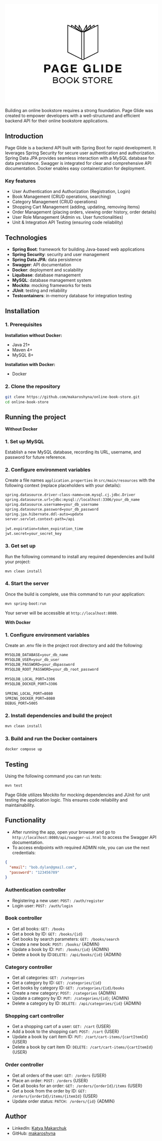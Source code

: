 ![Page Glide Logo](images/page_glide_logo.png)

Building an online bookstore requires a strong foundation. 
Page Glide was created to empower developers with a well-structured and efficient backend API 
for their online bookstore applications.

## Introduction
Page Glide is a backend API built with Spring Boot for rapid development. 
It leverages Spring Security for secure user authentication and authorization. 
Spring Data JPA provides seamless interaction with a MySQL database for data persistence. 
Swagger is integrated for clear and comprehensive API documentation. 
Docker enables easy containerization for deployment.

### Key features

* User Authentication and Authorization (Registration, Login)
* Book Management (CRUD operations, searching)
* Category Management (CRUD operations)
* Shopping Cart Management (adding, updating, removing items)
* Order Management (placing orders, viewing order history, order details)
* User Role Management (Admin vs. User functionalities)
* Unit & Integration API Testing (ensuring code reliability)

## Technologies
* **Spring Boot**: framework for building Java-based web applications
* **Spring Security**: security and user management
* **Spring Data JPA**: data persistence
* **Swagger**: API documentation
* **Docker**: deployment and scalability
* **Liquibase**: database management
* **MySQL**: database management system
* **Mockito**: mocking frameworks for tests
* **JUnit**: testing and reliability
* **Testcontainers**: in-memory database for integration testing


## Installation

### 1. Prerequisites

**Installation without Docker:**
* Java 21+
* Maven 4+
* MySQL 8+

**Installation with Docker:**
* Docker

### 2. Clone the repository
```bash
git clone https://github.com/makaroshyna/online-book-store.git
cd online-book-store
```

## Running the project

**Without Docker**

### 1. Set up MySQL
Establish a new MySQL database, recording its URL, username, and password for future reference.

### 2. Configure environment variables
Create a file names `application.properties` in `src/main/resources` with the following context
(replace placeholders with your details):
```properties
spring.datasource.driver-class-name=com.mysql.cj.jdbc.Driver
spring.datasource.url=jdbc:mysql://localhost:3306/your_db_name
spring.datasource.username=your_db_username
spring.datasource.password=your_db_password
spring.jpa.hibernate.ddl-auto=update
server.servlet.context-path=/api

jwt.expiration=token_expiration_time
jwt.secret=your_secret_key
```

### 3. Get set up
Run the following command to install any required dependencies and build your project:
```bash
mvn clean install
```

### 4. Start the server
Once the build is complete, use this command to run your application:
```bash
mvn spring-boot:run
```
Your server will be accessible at `http://localhost:8080`.

**With Docker**

### 1. Configure environment variables
Create an .env file in the project root directory and add the following:
```env
MYSQLDB_DATABASE=your_db_name
MYSQLDB_USER=your_db_user
MYSQLDB_PASSWORD=your_dbpassword
MYSQLDB_ROOT_PASSWORD=your_db_root_password

MYSQLDB_LOCAL_PORT=3306
MYSQLDB_DOCKER_PORT=3306

SPRING_LOCAL_PORT=8080
SPRING_DOCKER_PORT=8080
DEBUG_PORT=5005
```

### 2. Install dependencies and build the project
```bash
mvn clean install
```

### 3. Build and run the Docker containers
```bash
docker compose up
```

## Testing
Using the following command you can run tests:
```bash
mvn test
```
Page Glide utilizes Mockito for mocking dependencies and 
JUnit for unit testing the application logic. 
This ensures code reliability and maintainability.

## Functionality
* After running the app, open your browser and go to 
`http://localhost:8080/api/swagger-ui.html` 
to access the Swagger API documentation.
* To access endpoints with required ADMIN role, you can use the next credentials:
```json
{
  "email": "bob.dylan@gmail.com",
  "password": "123456789"
}
```
### Authentication controller
* Registering a new user: `POST: /auth/register`
* Login user: `POST: /auth/login`
### Book controller
* Get all books: `GET: /books`
* Get a book by ID: `GET: /books/{id}`
* Get books by search parameters: `GET: /books/search`
* Create a new book: `POST: /books/` {ADMIN}
* Update a book by ID: `PUT: /books/{id}` {ADMIN}
* Delete a book by ID:`DELETE: /api/books/{id}` {ADMIN}
### Category controller
* Get all categories: `GET: /categories`
* Get a category by ID: `GET: /categories/{id}`
* Get books by category ID: `GET: /categories/{id}/books`
* Create a new category: `POST: /categories` {ADMIN}
* Update a category by ID: `PUT: /categories/{id}`; {ADMIN}
* Delete a category by ID: `DELETE: /api/categories/{id}` {ADMIN}
### Shopping cart controller
* Get a shopping cart of a user: `GET: /cart` {USER}
* Add a book to the shopping cart: `POST: /cart` {USER}
* Update a book by cart item ID: `PUT: /cart/cart-items/{cartItemId}` {USER}
* Delete a book by cart item ID: `DELETE: /cart/cart-items/{cartItemId}` {USER}
### Order controller
* Get all orders of the user: `GET: /orders` {USER}
* Place an order: `POST: /orders` {USER}
* Get all books for an order: `GET: /orders/{orderId}/items` {USER}
* Get a book from the order by ID: `GET: /orders/{orderId}/items/{itemId}` {USER}
* Update order status: `PATCH: /orders/{id}` {ADMIN}

## Author
* LinkedIn: [Katya Makarchuk](https://www.linkedin.com/in/katya-makarchuk-a89bab217/)
* GitHub: [makaroshyna](https://github.com/makaroshyna)
